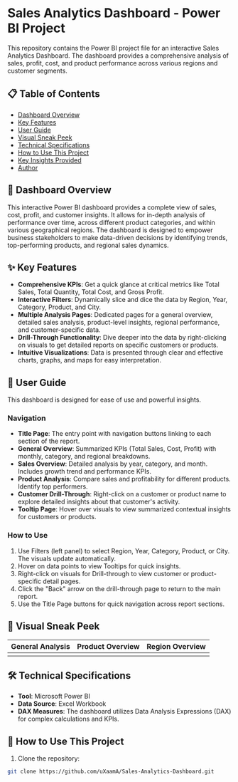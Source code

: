 # Sales Analytics Dashboard - Power BI Project

This repository contains the Power BI project file for an interactive Sales Analytics Dashboard. The dashboard provides a comprehensive analysis of sales, profit, cost, and product performance across various regions and customer segments.

## 📋 Table of Contents
- [Dashboard Overview](#-dashboard-overview)
- [Key Features](#-key-features)
- [User Guide](#-user-guide)
- [Visual Sneak Peek](#-visual-sneak-peek)
- [Technical Specifications](#-technical-specifications)
- [How to Use This Project](#-how-to-use-this-project)
- [Key Insights Provided](#-key-insights-provided)
- [Author](#-author)

## 📝 Dashboard Overview
This interactive Power BI dashboard provides a complete view of sales, cost, profit, and customer insights. It allows for in-depth analysis of performance over time, across different product categories, and within various geographical regions. The dashboard is designed to empower business stakeholders to make data-driven decisions by identifying trends, top-performing products, and regional sales dynamics.

## ✨ Key Features
- **Comprehensive KPIs**: Get a quick glance at critical metrics like Total Sales, Total Quantity, Total Cost, and Gross Profit.
- **Interactive Filters**: Dynamically slice and dice the data by Region, Year, Category, Product, and City.
- **Multiple Analysis Pages**: Dedicated pages for a general overview, detailed sales analysis, product-level insights, regional performance, and customer-specific data.
- **Drill-Through Functionality**: Dive deeper into the data by right-clicking on visuals to get detailed reports on specific customers or products.
- **Intuitive Visualizations**: Data is presented through clear and effective charts, graphs, and maps for easy interpretation.

## 📖 User Guide
This dashboard is designed for ease of use and powerful insights.

### Navigation
- **Title Page**: The entry point with navigation buttons linking to each section of the report.
- **General Overview**: Summarized KPIs (Total Sales, Cost, Profit) with monthly, category, and regional breakdowns.
- **Sales Overview**: Detailed analysis by year, category, and month. Includes growth trend and performance KPIs.
- **Product Analysis**: Compare sales and profitability for different products. Identify top performers.
- **Customer Drill-Through**: Right-click on a customer or product name to explore detailed insights about that customer's activity.
- **Tooltip Page**: Hover over visuals to view summarized contextual insights for customers or products.

### How to Use
1. Use Filters (left panel) to select Region, Year, Category, Product, or City. The visuals update automatically.
2. Hover on data points to view Tooltips for quick insights.
3. Right-click on visuals for Drill-through to view customer or product-specific detail pages.
4. Click the "Back" arrow on the drill-through page to return to the main report.
5. Use the Title Page buttons for quick navigation across report sections.

## 🎨 Visual Sneak Peek
| General Analysis | Product Overview | Region Overview |
|------------------|------------------|-----------------|
|                  |                  |                 |

## 🛠️ Technical Specifications
- **Tool**: Microsoft Power BI
- **Data Source**: Excel Workbook
- **DAX Measures**: The dashboard utilizes Data Analysis Expressions (DAX) for complex calculations and KPIs.

## 🚀 How to Use This Project
1. Clone the repository:
```bash
git clone https://github.com/uXaamA/Sales-Analytics-Dashboard.git
